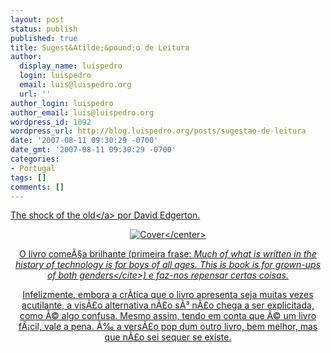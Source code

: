 ```yaml
---
layout: post
status: publish
published: true
title: Sugest&Atilde;&pound;o de Leitura
author:
  display_name: luispedro
  login: luispedro
  email: luis@luispedro.org
  url: ''
author_login: luispedro
author_email: luis@luispedro.org
wordpress_id: 1092
wordpress_url: http://blog.luispedro.org/posts/sugestao-de-leitura
date: '2007-08-11 09:30:29 -0700'
date_gmt: '2007-08-11 09:30:29 -0700'
categories:
- Portugal
tags: []
comments: []
---
```

<p><a href="http:&#47;&#47;www.amazon.co.uk&#47;Shock-Old-Technology-Global-History&#47;dp&#47;1861972962">The shock of the old<&#47;a> por David Edgerton.</p>
<p><center><img style="max-width: 80%" src="http:&#47;&#47;www.hughpearman.com&#47;2007&#47;illustrations&#47;ShockOldCover_01a.jpg"  alt="Cover" &#47;><&#47;center></p>
<p>O livro come&Atilde;&sect;a brilhante (primeira frase: <cite>Much of what is written in the history of technology is for boys of all ages. This is book is for grown-ups of both genders<&#47;cite>) e faz-nos repensar certas coisas.</p>
<p>Infelizmente, embora a cr&Atilde;&shy;tica que o livro apresenta seja muitas vezes acutilante, a vis&Atilde;&pound;o alternativa n&Atilde;&pound;o s&Atilde;&sup3; n&Atilde;&pound;o chega a ser explicitada, como &Atilde;&copy; algo confusa. Mesmo assim, tendo em conta que &Atilde;&copy; um livro f&Atilde;&iexcl;cil, vale a pena. &Atilde;&permil; a vers&Atilde;&pound;o pop dum outro livro, bem melhor, mas que n&Atilde;&pound;o sei sequer se existe.</p>
